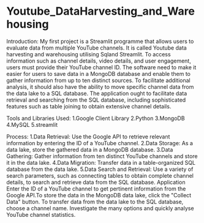 # Youtube_DataHarvesting_and_Warehousing

Introduction:
          My first project is a Streamlit programme that allows users to evaluate data from multiple YouTube channels. It is called Youtube data harvesting and warehousing utilising Sqland Streamlit. To access information such as channel details, video details, and user engagement, users must provide their YouTube channel ID. The software need to make it easier for users to save data in a MongoDB database and enable them to gather information from up to ten distinct sources. To facilitate additional analysis, it should also have the ability to move specific channel data from the data lake to a SQL database. The application ought to facilitate data retrieval and searching from the SQL database, including sophisticated features such as table joining to obtain extensive channel details.
          
Tools and Libraries Used:
          1.Google Client Library
          2.Python
          3.MongoDB
          4.MySQL
          5.streamlit

Process:
     1.Data Retrieval: Use the Google API to retrieve relevant information by entering the ID of a YouTube channel.
     2.Data Storage: As a data lake, store the gathered data in a MongoDB database.
     3.Data Gathering: Gather information from ten distinct YouTube channels and store it in the data lake.
     4.Data Migration: Transfer data in a table-organized SQL database from the data lake.
     5.Data Search and Retrieval: Use a variety of search parameters, such as connecting tables to obtain complete channel 
      details, to search and retrieve data from the SQL database. Application Enter the ID of a YouTube channel to get 
      pertinent information from the Google API.To store the data in the MongoDB data lake, click the "Collect Data" button.
      To transfer data from the data lake to the SQL database, choose a channel name.
Investigate the many options and quickly analyse YouTube channel statistics.
      
